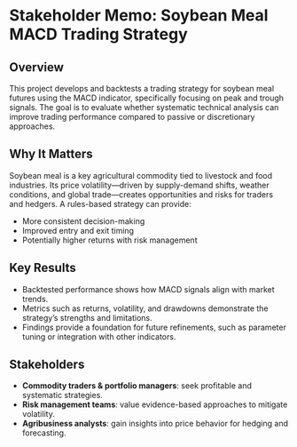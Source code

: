 # Stakeholder Memo: Soybean Meal MACD Trading Strategy

## Overview
This project develops and backtests a trading strategy for soybean meal futures using the MACD indicator, specifically focusing on peak and trough signals. The goal is to evaluate whether systematic technical analysis can improve trading performance compared to passive or discretionary approaches.

## Why It Matters
Soybean meal is a key agricultural commodity tied to livestock and food industries. Its price volatility—driven by supply-demand shifts, weather conditions, and global trade—creates opportunities and risks for traders and hedgers. A rules-based strategy can provide:
- More consistent decision-making
- Improved entry and exit timing
- Potentially higher returns with risk management

## Key Results
- Backtested performance shows how MACD signals align with market trends.
- Metrics such as returns, volatility, and drawdowns demonstrate the strategy’s strengths and limitations.
- Findings provide a foundation for future refinements, such as parameter tuning or integration with other indicators.

## Stakeholders
- **Commodity traders & portfolio managers**: seek profitable and systematic strategies.
- **Risk management teams**: value evidence-based approaches to mitigate volatility.
- **Agribusiness analysts**: gain insights into price behavior for hedging and forecasting.